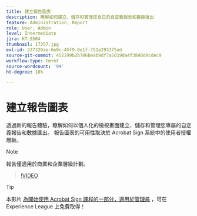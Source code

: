 ```yaml
---
title: 建立報告圖表
description: 瞭解如何建立、儲存和管理您自己的自定義報告和數據匯出
feature: Administration, Report
role: User, Admin
level: Intermediate
jira: KT-5504
thumbnail: 17357.jpg
exl-id: 337320ae-6e0c-45f9-8e1f-751a293375ad
source-git-commit: 452299b2b786beab9df7a5019da4f3840d9cdec9
workflow-type: tm+mt
source-wordcount: '94'
ht-degree: 18%

---
```


# 建立報告圖表

透過新的報告體驗，瞭解如何以個人化的檢視畫面建立、儲存和管理您專屬的自定義報告和數據匯出。 報告圖表的可用性取決於 Acrobat Sign 系統中的使用者授權層級。

>[!NOTE]
>
>報告僅適用於商業和企業層級計劃。

>[!VIDEO](https://video.tv.adobe.com/v/33812?quality=12&learn=on&hidetitle=true)

>[!TIP]
>
>本影片 [為開始使用 Acrobat Sign 課程的一部分，適用於管理員](https://experienceleague.adobe.com/?recommended=Sign-A-1-2020.2) ，可在 Experience League 上免費取得！
